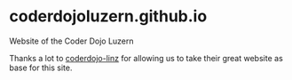 # coderdojoluzern.github.io

Website of the Coder Dojo Luzern

Thanks a lot to [coderdojo-linz](http://coderdojo-linz.github.io/) for allowing us to take their great website as base for this site.
